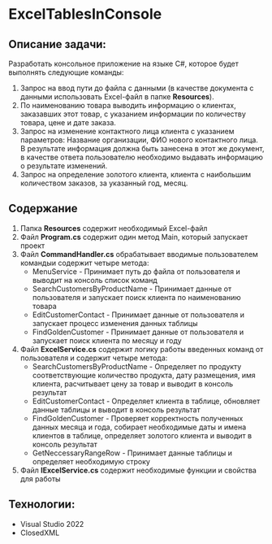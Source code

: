 # ExcelTablesInConsole

## Описание задачи:

Разработать консольное приложение на языке С#, которое будет выполнять следующие команды:
1. Запрос на ввод пути до файла с данными (в качестве документа с данными использовать Excel-файл в папке **Resources**).
2. По наименованию товара выводить информацию о клиентах, заказавших этот товар, с указанием информации по количеству товара, цене и дате заказа.
3. Запрос на изменение контактного лица клиента с указанием параметров: Название организации, ФИО нового контактного лица. В результате информация должна быть занесена в этот же документ, в качестве ответа пользователю необходимо выдавать информацию о результате изменений.
4. Запрос на определение золотого клиента, клиента с наибольшим количеством заказов, за указанный год, месяц.

## Содержание

1. Папка **Resources** содержит необходимый Excel-файл
2. Файл **Program.cs** содержит один метод Main, который запускает проект
3. Файл **CommandHandler.cs** обрабатывает вводимые пользователем командыи содержит четыре метода:
    * MenuService - Принимает путь до файла от пользователя и выводит на консоль список команд
    * SearchCustomersByProductName - Принимает данные от пользователя и запускает поиск клиента по наименованию товара
    * EditCustomerContact - Принимает данные от пользователя и запускает процесс изменения данных таблицы
    * FindGoldenCustomer - Принимает данные от пользователя и запускает поиск клиента по месяцу и году  
5. Файл **ExcelService.cs** содержит логику работы введенных команд от пользователя и содержит четыре метода:
    * SearchCustomersByProductName - Определяет по продукту соответствующие количество продукта, дату размещения, имя клиента, расчитывает цену за товар и выводит в консоль результат
    * EditCustomerContact - Определяет клиента в таблице, обновляет данные таблицы и выводит в консоль результат
    * FindGoldenCustomer - Проверяет корректность полученных данных месяца и года, собирает необходимые даты и имена клиентов в таблице, определяет золотого клиента и выводит в консоль результат
    * GetNeccessaryRangeRow - Принимает данные таблицы и определяет необходимую строку
3. Файл **IExcelService.cs** содержит необходимые функции и свойства для работы

## Технологии:
* Visual Studio 2022
* ClosedXML
